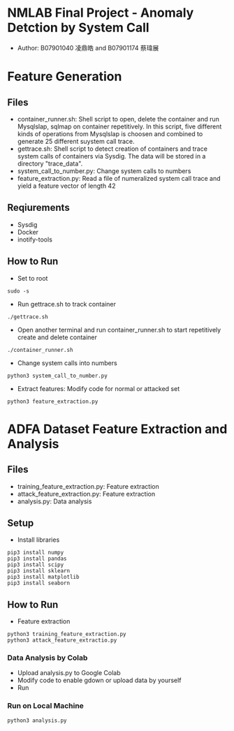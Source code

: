 # NMLAB Final Project - Anomaly Detction by System Call
- Author: B07901040 凌鼎皓 and B07901174 蔡瑋展

# Feature Generation
## Files
- container_runner.sh: Shell script to open, delete the container and run Mysqlslap, sqlmap on container repetitively. In this script, five different kinds of operations from Mysqlslap is choosen and combined to generate 25 different suystem call trace.
- gettrace.sh: Shell script to detect creation of containers and trace system calls of containers via Sysdig. The data will be stored in a directory "trace_data".
- system_call_to_number.py: Change system calls to numbers
- feature_extraction.py: Read a file of numeralized system call trace and yield a feature vector of length 42



## Reqiurements
- Sysdig
- Docker
- inotify-tools

## How to Run
- Set to root
```
sudo -s
```

- Run gettrace.sh to track container
```
./gettrace.sh
```

- Open another terminal and run container_runner.sh to start repetitively create and delete container
```
./container_runner.sh
```

- Change system calls into numbers
```
python3 system_call_to_number.py
```

- Extract features: Modify code for normal or attacked set
```
python3 feature_extraction.py
```

# ADFA Dataset Feature Extraction and Analysis
## Files
- training_feature_extraction.py: Feature extraction
- attack_feature_extraction.py: Feature extraction
- analysis.py: Data analysis

## Setup
- Install libraries
```
pip3 install numpy
pip3 install pandas
pip3 install scipy
pip3 install sklearn
pip3 install matplotlib
pip3 install seaborn
```

## How to Run
- Feature extraction
```
python3 training_feature_extraction.py
python3 attack_feature_extractio.py
```

### Data Analysis by Colab
- Upload analysis.py to Google Colab
- Modify code to enable gdown or upload data by yourself
- Run

### Run on Local Machine
```
python3 analysis.py
```